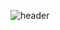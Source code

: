 ![header]([https://capsule-render.vercel.app/api](https://camo.githubusercontent.com/5592d73b025ba0f72a384adb6f50fe8c2ecac74232c53394221f990b328f1a29/68747470733a2f2f63617073756c652d72656e6465722e76657263656c2e6170702f6170693f747970653d736c69636526636f6c6f723d6175746f266865696768743d32303026746578743d534c49434526666f6e74416c69676e3d373026726f746174653d313326666f6e74416c69676e593d323526646573633d6465736325323066756e6374696f6e2532306973253230616c736f253230726f74617465642e2664657363416c69676e3d36302664657363416c69676e593d3434)https://camo.githubusercontent.com/5592d73b025ba0f72a384adb6f50fe8c2ecac74232c53394221f990b328f1a29/68747470733a2f2f63617073756c652d72656e6465722e76657263656c2e6170702f6170693f747970653d736c69636526636f6c6f723d6175746f266865696768743d32303026746578743d534c49434526666f6e74416c69676e3d373026726f746174653d313326666f6e74416c69676e593d323526646573633d6465736325323066756e6374696f6e2532306973253230616c736f253230726f74617465642e2664657363416c69676e3d36302664657363416c69676e593d3434?&text=🖥Hi,there?🎈&height=310&color=D3D3D3)

